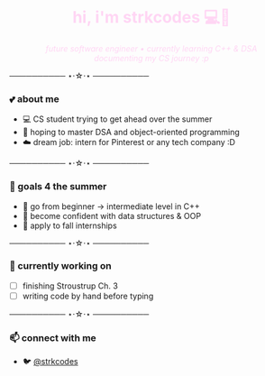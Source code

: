 <h1 align="center"><span style="color:#ffd6f4;">hi, i'm strkcodes 💻🌸</span></h1>

<p align="center">
  <em><span style="color:#ffd6f4;">future software engineer • currently learning C++ & DSA</span></em><br>
  <em><span style="color:#ffd6f4;">documenting my CS journey :p</span></em>
</p>

────────── ⋆⋅☆⋅⋆ ──────────

### 💕 about me
- 💻 CS student trying to get ahead over the summer  
- 🎀 hoping to master DSA and object-oriented programming  
- ☁️ dream job: intern for Pinterest or any tech company :D  

────────── ⋆⋅☆⋅⋆ ──────────

### 🍓 goals 4 the summer
- 🐚 go from beginner → intermediate level in C++  
- 🍒 become confident with data structures & OOP   
- 💌 apply to fall internships  

────────── ⋆⋅☆⋅⋆ ──────────

### 🤍 currently working on
- [ ] finishing Stroustrup Ch. 3  
- [ ] writing code by hand before typing  

────────── ⋆⋅☆⋅⋆ ──────────

### 📫 connect with me
- 🐦 [@strkcodes](https://twitter.com/strkcodes)
